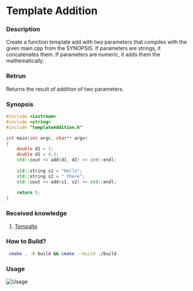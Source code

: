 # Template Addition

### Description

Create a function template add with two parameters that compiles with the given main.cpp
from the SYNOPSIS. If parameters are strings, it concatenates them. If parameters are
numeric, it adds them the mathematically.

### Retrun
Returns the result of addition of two parameters.

### Synopsis
```c++
#include <iostream>
#include <string>
#include "templateAddition.h"

int main(int argc, char** argv) 
{
    double d1 = 3;
    double d2 = 4.3;
    std::cout << add(d1, d2) << std::endl;
    
    std::string s1 = "Hello";
    std::string s2 = " there";
    std::cout << add(s1, s2) << std::endl;
    
    return 0;
}
```

### Received knowledge
1. [Tempalte](https://en.cppreference.com/w/cpp/language/templates)

### How to Build?
```bash
 cmake . -B build && cmake --build ./build
 ```

### Usage
![Usage](.local/usage.svg)